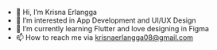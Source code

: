 - 👋 Hi, I’m Krisna Erlangga
- 👀 I’m interested in App Development and UI/UX Design
- 🌱 I’m currently learning Flutter and love designing in Figma
- 📫 How to reach me via krisnaerlangga08@gmail.com

<!---
KrisnaErlangga/KrisnaErlangga is a ✨ special ✨ repository because its `README.md` (this file) appears on your GitHub profile.
You can click the Preview link to take a look at your changes.
--->
